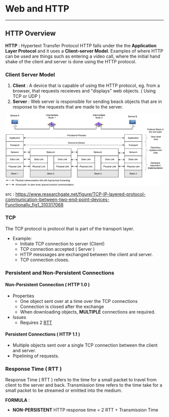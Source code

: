# Web and HTTP
---
## HTTP Overview

**HTTP** : Hypertext Transfer Protocol
HTTP falls under the the **Application Layer Protocol** and it uses a **Client-server Model**.  Examples of where HTTP can be used are things such as entering a video call, where the initial hand shake of the client and server is done using the HTTP protocol.

### Client Server Model

1. **Client** : A device that is capable of using the HTTP protocol, eg. from a browser, that requests receieves and "displays" web objects. ( Using TCP or UDP )
2. **Server** : Web server is responsible for sending beack objects that are in response to the requests that are made to the server.

![OSI Model](https://github.com/greed-k/DP-Study/blob/master/CSD%202160%20(Networking)/osi.png)

src : https://www.researchgate.net/figure/TCP-IP-layered-protocol-communication-between-two-end-point-devices-Functionally_fig1_310317068

### TCP 
The TCP protocol is protocol that is part of the transport layer.
- Example:
	-  Initiate TCP connection to server (Client)
	-  TCP connection accepted ( Server )
	-  HTTP messsages are exchanged between the client and server.
	-  TCP connection closes.

### Persistent and Non-Persistent Connections

#### Non-Persistent Connection ( HTTP 1.0 )
- Properties
	-  One object sent over at a time over the TCP connections
	- Connection is closed after the exchange
	- When downloading objects, **MULTIPLE** connections are required.
- Issues
	- Requires 2 [RTT](#response-time--rtt-)


#### Persistent Connections ( HTTP 1.1 )
- Multiple objects sent over a single TCP connection between the client and server.
- Pipelining of requests.

### Response Time ( RTT )

Response Time ( RTT ) refers to the time for a small packet to travel from client to the server and back. 
Transmission time refers to the time take for a small packet to be streamed or emitted into the medium.

**FORMULA** : 
- **NON-PERSISTENT** HTTP response time  = 2 RTT + Transmission Time

